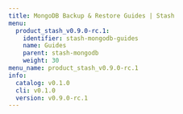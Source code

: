 ```yaml
---
title: MongoDB Backup & Restore Guides | Stash
menu:
  product_stash_v0.9.0-rc.1:
    identifier: stash-mongodb-guides
    name: Guides
    parent: stash-mongodb
    weight: 30
menu_name: product_stash_v0.9.0-rc.1
info:
  catalog: v0.1.0
  cli: v0.1.0
  version: v0.9.0-rc.1
---
```



